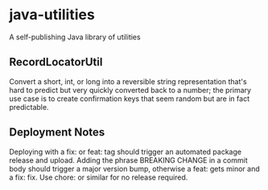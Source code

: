 # java-utilities

A self-publishing Java library of utilities


## RecordLocatorUtil

Convert a short, int, or long into a reversible string representation
that's hard to predict but very quickly converted back to a number;
the primary use case is to create confirmation keys that seem random
but are in fact predictable.

## Deployment Notes

Deploying with a fix: or feat: tag should trigger an automated 
package release and upload.  Adding the phrase BREAKING CHANGE
in a commit body should trigger a major version bump, otherwise
a feat: gets minor and a fix: fix.  Use chore: or similar for no
release required.